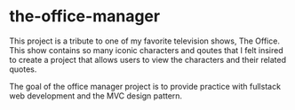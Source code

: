 # the-office-manager

This project is a tribute to one of my favorite television shows, The Office. This show contains so many iconic characters and qoutes that I felt insired to create a project that allows users to view the characters and their related quotes. 

The goal of the office manager project is to provide practice with fullstack web development and the MVC design pattern. 
